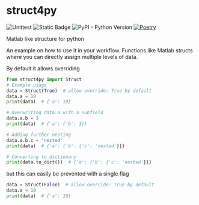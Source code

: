 # struct4py

![Unittest](https://github.com/ahartlba/struct4py/actions/workflows/testing.yml/badge.svg?branch=main)
![Static Badge](https://img.shields.io/badge/https%3A%2F%2Fimg.shields.io%2Fbadge%2Fcode%2520style-black-black?label=codestyle)
![PyPI - Python Version](https://img.shields.io/pypi/pyversions/decorator-validation)
[![Poetry](https://img.shields.io/endpoint?url=https://python-poetry.org/badge/v0.json)](https://python-poetry.org/)

Matlab like structure for python

An example on how to use it in your workflow.
Functions like Matlab structs where you can directly assign multiple levels of data.

By default it allows overriding

```py
from struct4py import Struct
# Example usage
data = Struct(True)  # allow override: True by default
data.a = 10
print(data)  # {'a': 10}

# Overwriting data.a with a subfield
data.a.b = 3
print(data)  # {'a': {'b': 3}}

# Adding further nesting
data.a.b.c = 'nested'
print(data)  # {'a': {'b': {'c': 'nested'}}}

# Converting to dictionary
print(data.to_dict())  # {'a': {'b': {'c': 'nested'}}}
```

but this can easily be prevented with a single flag

```py
data = Struct(False)  # allow override: True by default
data.a = 10
print(data)  # {'a': 10}
```
